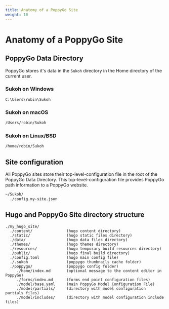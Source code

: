 ```yaml
---
title: Anatomy of a PoppyGo Site
weight: 10
---
```


# Anatomy of a PoppyGo Site

## PoppyGo Data Directory

PoppyGo stores it's data in the ```Sukoh``` directory in the Home directory of the current user.

### Sukoh on Windows

```batch
C:\Users\robin\Sukoh
```

### Sukoh on macOS

```bash
/Users/robin/Sukoh
```

### Sukoh on Linux/BSD

```bash
/home/robin/Sukoh
```

## Site configuration

All PoppyGo sites store their top-level-configuration file in the root of the
PoppyGo Data Directory. This top-level-configuration file provides PoppyGo path
information to a PoppyGo website.

```bash
~/Sukoh/
  ./config.my-site.json
```

## Hugo and PoppyGo Site directory structure

```bas
./my_hugo_site/
  ./content/               (hugo content directory)
  ./static/                (hugo static files directory)
  ./data/                  (hugo data files directory)
  ./themes/                (hugo themes directory)
  ./resources/             (hugo temporary build resources directory)
  ./public/                (hugo final build directory)
  ./config.toml            (hugo main config file)
  ./.sukoh                 (poppygo thumbnails cache folder)
  ./poppygo/               (poppygo config folder)
     ./home/index.md       (optional message to the content editor in PoppyGo)
     ./forms/index.md      (forms end point configuration files)
     ./model/base.yaml     (main PoppyGo Model Configuration File)
     ./model/partials/     (directory with model configuration partials files)
     ./model/includes/     (directory with model configuration include files)
```

